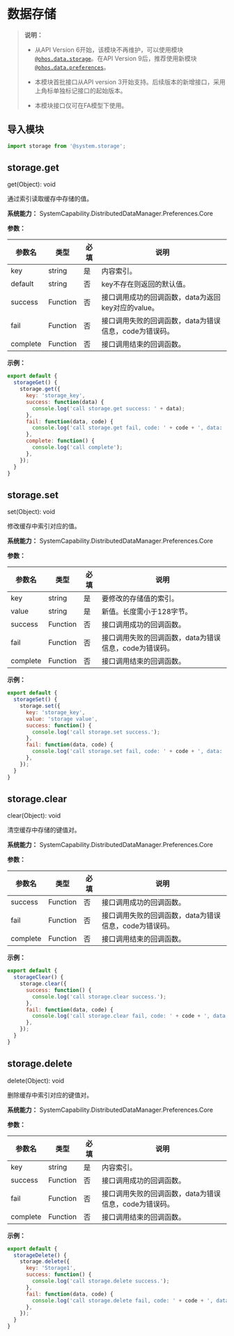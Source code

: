 # 数据存储

>  **说明：**
>
> - 从API Version 6开始，该模块不再维护，可以使用模块[`@ohos.data.storage`](js-apis-data-storage.md)。在API Version 9后，推荐使用新模块[`@ohos.data.preferences`](js-apis-data-preferences.md)。
>
> - 本模块首批接口从API version 3开始支持。后续版本的新增接口，采用上角标单独标记接口的起始版本。
> - 本模块接口仅可在FA模型下使用。

## 导入模块


```js
import storage from '@system.storage';
```


## storage.get

get(Object): void

通过索引读取缓存中存储的值。

**系统能力：**  SystemCapability.DistributedDataManager.Preferences.Core

**参数：**

| 参数名 | 类型 | 必填 | 说明 |
| -------- | -------- | -------- | -------- |
| key | string | 是 | 内容索引。 |
| default | string | 否 | key不存在则返回的默认值。 |
| success | Function | 否 | 接口调用成功的回调函数，data为返回key对应的value。 |
| fail | Function | 否 | 接口调用失败的回调函数，data为错误信息，code为错误码。 |
| complete | Function | 否 | 接口调用结束的回调函数。 |

**示例：**

```js
export default {    
  storageGet() {        
    storage.get({            
      key: 'storage_key',            
      success: function(data) {                
        console.log('call storage.get success: ' + data);            
      },            
      fail: function(data, code) {                
        console.log('call storage.get fail, code: ' + code + ', data: ' + data);            
      },            
      complete: function() {                
        console.log('call complete');            
      },
    });    
  }
}
```


## storage.set

set(Object): void

修改缓存中索引对应的值。

**系统能力：**  SystemCapability.DistributedDataManager.Preferences.Core

**参数：**

| 参数名 | 类型 | 必填 | 说明 |
| -------- | -------- | -------- | -------- |
| key | string | 是 | 要修改的存储值的索引。 |
| value | string | 是 | 新值。长度需小于128字节。 |
| success | Function | 否 | 接口调用成功的回调函数。 |
| fail | Function | 否 | 接口调用失败的回调函数，data为错误信息，code为错误码。 |
| complete | Function | 否 | 接口调用结束的回调函数。 |

**示例：**

```js
export default {    
  storageSet() {        
    storage.set({            
      key: 'storage_key',            
      value: 'storage value',            
      success: function() {                
        console.log('call storage.set success.');            
      },            
      fail: function(data, code) {                
        console.log('call storage.set fail, code: ' + code + ', data: ' + data);            
      },        
    });    
  }
}
```


## storage.clear

clear(Object): void

清空缓存中存储的键值对。

**系统能力：**  SystemCapability.DistributedDataManager.Preferences.Core

**参数：**

| 参数名 | 类型 | 必填 | 说明 |
| -------- | -------- | -------- | -------- |
| success | Function | 否 | 接口调用成功的回调函数。 |
| fail | Function | 否 | 接口调用失败的回调函数，data为错误信息，code为错误码。 |
| complete | Function | 否 | 接口调用结束的回调函数。 |

**示例：**

```js
export default {    
  storageClear() {        
    storage.clear({            
      success: function() {                
        console.log('call storage.clear success.');            
      },            
      fail: function(data, code) {                
        console.log('call storage.clear fail, code: ' + code + ', data: ' + data);            
      },        
    });    
  }
}
```


## storage.delete

delete(Object): void

删除缓存中索引对应的键值对。

**系统能力：**  SystemCapability.DistributedDataManager.Preferences.Core

**参数：**

| 参数名 | 类型 | 必填 | 说明 |
| -------- | -------- | -------- | -------- |
| key | string | 是 | 内容索引。 |
| success | Function | 否 | 接口调用成功的回调函数。 |
| fail | Function | 否 | 接口调用失败的回调函数，data为错误信息，code为错误码。 |
| complete | Function | 否 | 接口调用结束的回调函数。 |

**示例：**

```js
export default {    
  storageDelete() {        
    storage.delete({            
      key: 'Storage1',            
      success: function() {                
        console.log('call storage.delete success.');            
      },            
      fail: function(data, code) {                
        console.log('call storage.delete fail, code: ' + code + ', data: ' + data);            
      },        
    });    
  }
}
```